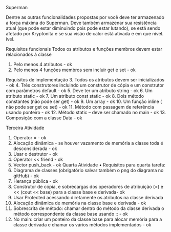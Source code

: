 ﻿Superman

Dentre as outras funcionalidades propostas por você deve ter armazenado a força máxima do Superman. Deve também armazenar sua resistência atual (que pode estar diminuindo pois pode estar lutando), se está sendo afetado por Kryptonita e se sua visão de calor está ativada e em que nível.
ível.

Requisitos funcionais 
Todos os atributos e funções membros devem estar relacionados à classe
1.	Pelo menos 4 atributos - ok
2.	Pelo menos 4 funções membros sem incluir get e set - ok

Requisitos de implementação
3.	Todos os atributos devem ser inicializados - ok 
4.	Três construtores incluindo um construtor de cópia e um construtor com parâmetros default - ok
5.	Deve ter um atributo string - ok
6.	Um atributo static - ok
7.	Um atributo const static - ok
8.	Dois método constantes (não pode ser get) - ok
9.	Um array - ok
10.	Um função inline ( não pode ser get ou set) - ok
11.	Método com passagem de referência usando ponteiro - ok
12.	Método static – deve ser chamado no main - ok
13.	Composição com a classe Data - ok

Terceira Atividade 
1.	Operator = - ok
2.	Alocação dinâmica - se houver vazamento de memória a classe toda é desconsiderada - ok
3.	Usar o destrutor - ok
4.	Operator << friend - ok
5.	Vector push_back - ok
Quarta Atividade
•	Requisitos para quarta tarefa: 
1.	Diagrama de classes (obrigatório salvar também o png do diagrama no gitHub) - ok
2.	Herança pública - ok
3.	Construtor de cópia, e sobrecargas dos operadores de atribuição (=) e << (cout << base) para a classe base e derivada- ok
4.	Usar Protected acessando diretamente os atributos na classe derivada
5.	Alocação dinâmica de memória na classe base e derivada - ok
6.	Sobrescrita de método: chamar dentro do método da classe derivada o método correspondente da classe base usando :: - ok
7.	No main: criar um ponteiro da classe base para alocar memória para a classe derivada e chamar os vários métodos implementados - ok

